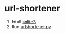 # url-shortener

1. Intall [sqlite3](https://www.sqlite.org/index.html)
2. Run [urlshortener.py](urlshortener.py)
